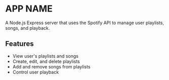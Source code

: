 # APP NAME

A Node.js Express server that uses the Spotify API to manage user playlists, songs, and playback.

## Features

- View user's playlists and songs
- Create, edit, and delete playlists
- Add and remove songs from playlists
- Control user playback
